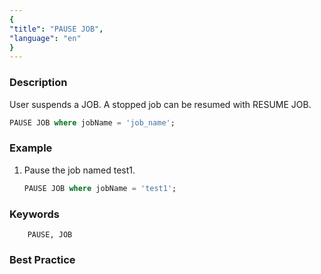 ```yaml
---
{
"title": "PAUSE JOB",
"language": "en"
}
---
```


<!--
Licensed to the Apache Software Foundation (ASF) under one
or more contributor license agreements.  See the NOTICE file
distributed with this work for additional information
regarding copyright ownership.  The ASF licenses this file
to you under the Apache License, Version 2.0 (the
"License"); you may not use this file except in compliance
with the License.  You may obtain a copy of the License at

  http://www.apache.org/licenses/LICENSE-2.0

Unless required by applicable law or agreed to in writing,
software distributed under the License is distributed on an
"AS IS" BASIS, WITHOUT WARRANTIES OR CONDITIONS OF ANY
KIND, either express or implied.  See the License for the
specific language governing permissions and limitations
under the License.
-->




### Description

User suspends a JOB. A stopped job can be resumed with RESUME JOB.

```sql
PAUSE JOB where jobName = 'job_name';
```

### Example

1. Pause the job named test1.

   ```sql
   PAUSE JOB where jobName = 'test1';
   ```

### Keywords

        PAUSE, JOB

### Best Practice
